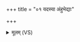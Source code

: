 +++
title = "०१ यदस्या अंहुभेद्याः"

+++
<details><summary>मूलम् (VS)</summary>

यद॑स्या अंहु॒भेद्याः॑ कृ॒धु स्थू॒लमु॒पात॑सत्। मु॒ष्काविद॑स्या एज॒तो गो॑श॒फे श॑कु॒लावि॑व ॥
</details>